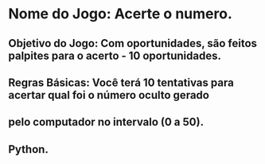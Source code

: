  # Nome do Jogo: Acerte o numero.
## Objetivo do Jogo: Com oportunidades, são feitos palpites para o acerto - 10 oportunidades.
## Regras Básicas: Você terá 10 tentativas para acertar qual foi o número oculto gerado
## pelo computador no intervalo (0 a 50).
## Python.
 

